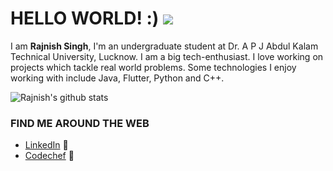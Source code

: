 # HELLO WORLD! :) ![](https://komarev.com/ghpvc/?username=rajnis09)

I am **Rajnish Singh**, I'm an undergraduate student at Dr. A P J Abdul Kalam Technical University, Lucknow. I am a big tech-enthusiast. I love working on projects which tackle real world problems. Some technologies I enjoy working with include Java, Flutter, Python and C++.

![Rajnish's github stats](https://github-readme-stats.vercel.app/api?username=rajnis09&count_private=true&show_icons=true)

### FIND ME AROUND THE WEB
* [LinkedIn](https://www.linkedin.com/in/rajnis09) :briefcase:
* [Codechef](https://www.codechef.com/users/rajnish09) :round_pushpin:
